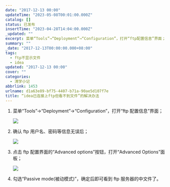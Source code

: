 ```yaml
---
date: "2017-12-13 00:00"
updateTime: "2023-05-08T00:01:00.000Z"
catalog: []
status: 已发布
insertTime: "2023-04-28T14:04:00.000Z"
_updated: ""
excerpt: 菜单“Tools”→“Deployment”→“Configuration”，打开“ftp配置信息”界面；
summary: ""
_date: "2017-12-13T00:00:00.000+08:00"
tags:
  - ftp不显示文件
  - idea
updated: "2017-12-13 00:00"
cover: ""
categories:
  - 清学小记
abbrlink: 1453
urlname: d1a63e89-bf75-4407-b71a-90ae5d107f7e
title: “idea已连接上ftp但看不到文件”的解决办法
---
```


1. 菜单“Tools”→“Deployment”→“Configuration”，打开“ftp 配置信息”界面；

   ![](https://image.bmqy.net/upload/Fto5o-5ea0sNMlW_75VgGJCv2AcJ.png)

2. 确认 ftp 用户名、密码等信息无误后；

   ![](https://image.bmqy.net/upload/Fto5o-5ea0sNMlW_75VgGJCv2AcJ.png)

3. 点击 ftp 配置界面的“Advanced options”按钮，打开“Advanced Options”面板；

   ![](https://image.bmqy.net/upload/Fto5o-5ea0sNMlW_75VgGJCv2AcJ.png)

4. 勾选“Passive mode(被动模式)”，确定后即可看到 ftp 服务器的中文件了。
